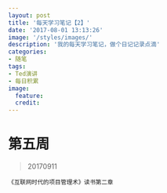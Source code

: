 ```yaml
---
layout: post
title: '每天学习笔记【2】'
date: '2017-08-01 13:13:26'
image: '/styles/images/'
description: '我的每天学习笔记，做个日记记录点滴'
categories:
- 随笔
tags:
- Ted演讲
- 每日积累
image:
  feature:
  credit:
---
```




# 第五周
> 20170911
```
《互联网时代的项目管理术》读书第二章

```